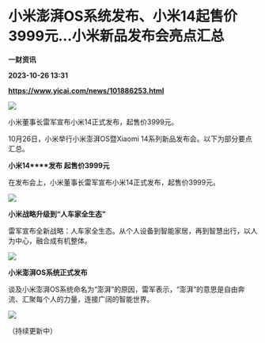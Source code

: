 # 小米澎湃OS系统发布、小米14起售价3999元…小米新品发布会亮点汇总
**一财资讯**

**2023-10-26 13:31**

**https://www.yicai.com/news/101886253.html**

![](https://imgcdn.yicai.com/uppics/slides/2023/10/30129a87a9302f782b816df26c69965f.jpg)

小米董事长雷军宣布小米14正式发布，起售价3999元。

10月26日，小米举行小米澎湃OS暨Xiaomi 14系列新品发布会。以下为部分要点汇总。

**小米14****发布 起售价3999元**

在发布会上，小米董事长雷军宣布小米14正式发布，起售价3999元。

![](https://imgcdn.yicai.com/uppics/images/2023/10/98314b10fb53b71f3b9cc4b0f2974d86.jpg)

**小米战略升级到“人车家全生态”**

雷军宣布全新战略：人车家全生态。从个人设备到智能家居，再到智慧出行，以人为中心，融合成有机整体。

![](https://imgcdn.yicai.com/uppics/images/2023/10/9d9c8bcda3eb740bfeaa9c250d9045cc.jpg)

**小米澎湃OS系统正式发布**

谈及小米澎湃OS系统命名为“澎湃”的原因，雷军表示，“澎湃”的意思是自由奔流、汇聚每个人的力量，连接广阔的智能世界。

![](https://imgcdn.yicai.com/uppics/images/2023/10/a7001dae909478e52799e4f4d6106958.jpg)

（持续更新中）